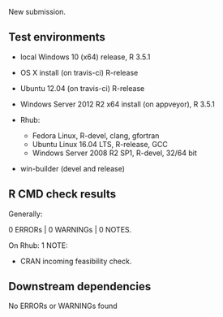 New submission.

## Test environments

* local Windows 10 (x64) release, R 3.5.1
* OS X install (on travis-ci) R-release
* Ubuntu 12.04 (on travis-ci) R-release
* Windows Server 2012 R2 x64 install (on appveyor), R 3.5.1
* Rhub:
  * Fedora Linux, R-devel, clang, gfortran
  * Ubuntu Linux 16.04 LTS, R-release, GCC
  * Windows Server 2008 R2 SP1, R-devel, 32/64 bit

* win-builder (devel and release)

## R CMD check results

Generally:

0 ERRORs | 0 WARNINGs | 0 NOTES.

On Rhub: 1 NOTE:

* CRAN incoming feasibility check.

## Downstream dependencies

No ERRORs or WARNINGs found 
